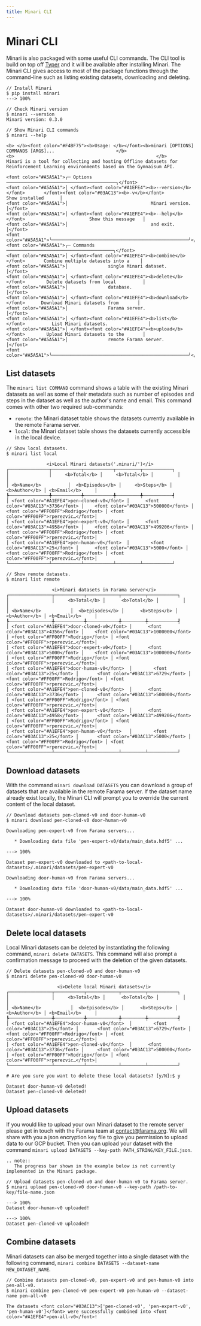 ```yaml
---
title: Minari CLI
---
```


# Minari CLI

Minari is also packaged with some useful CLI commands. The CLI tool is build on top off [Typer](https://typer.tiangolo.com/) and it will be available after installing Minari.
The Minari CLI gives access to most of the package functions through the command-line such as listing existing datasets, downloading and deleting.

<div class="termy">

```console
// Install Minari
$ pip install minari
---> 100%

// Check Minari version
$ minari --version
Minari version: 0.3.0

// Show Minari CLI commands
$ minari --help

<b> </b><font color="#F4BF75"><b>Usage: </b></font><b>minari [OPTIONS] COMMANDS [ARGS]...                       </b>
<b>                                                     </b>
Minari is a tool for collecting and hosting Offline datasets for Reinforcement Learning environments based on the Gymnaisum API. 

<font color="#A5A5A1">╭─ Options ─────────────────────────────────────────╮</font>
<font color="#A5A5A1">│ </font><font color="#A1EFE4"><b>--version</b></font>       </font><font color="#03AC13"><b>-v</b></font>            Show installed      │
<font color="#A5A5A1">│                               Minari version.     │</font>
<font color="#A5A5A1">│ </font><font color="#A1EFE4"><b>--help</b></font>                        Show this message   │
<font color="#A5A5A1">│                               and exit.           │</font>
<font color="#A5A5A1">╰───────────────────────────────────────────────────╯</font>
<font color="#A5A5A1">╭─ Commands ────────────────────────────────────────╮</font>
<font color="#A5A5A1">│ </font><font color="#A1EFE4"><b>combine</b></font>       Combine multiple datasets into a    │
<font color="#A5A5A1">│               single Minari dataset.              │</font>
<font color="#A5A5A1">│ </font><font color="#A1EFE4"><b>delete</b></font>        Delete datasets from local          │
<font color="#A5A5A1">│               database.                           │</font>
<font color="#A5A5A1">│ </font><font color="#A1EFE4"><b>download</b></font>      Download Minari datasets from       │
<font color="#A5A5A1">│               Farama server.                      │</font>
<font color="#A5A5A1">│ </font><font color="#A1EFE4"><b>list</b></font>          List Minari datasets.               │
<font color="#A5A5A1">│ </font><font color="#A1EFE4"><b>upload</b></font>        Upload Minari datasets to the       │
<font color="#A5A5A1">│               remote Farama server.               │</font>
<font color="#A5A5A1">╰───────────────────────────────────────────────────╯</font>
```
</div>

## List datasets

The `minari list COMMAND` command shows a table with the existing Minari datasets as well as some of their metadata such as number of episodes and steps in the dataset as well as the author's name and email. 
This command comes with other two required sub-commands:

- `remote`: the Minari dataset table shows the datasets currently available in the remote Farama server.
- `local`: the Minari dataset table shows the datasets currently accessible in the local device. 

<div class="termy">

```console
// Show local datasets.
$ minari list local

               <i>Local Minari datasets('.minari/')</i>                   
┌───────────────┬───────────┬───────────┬─────────┬───────────┐ 
│               │     <b>Total</b> │     <b>Total</b> │         │           │
│ <b>Name</b>          │  <b>Episodes</b> │     <b>Steps</b> │  <b>Author</b> │ <b>Email</b>     │
┡───────────────╇───────────╇───────────╇─────────╇───────────┩
│ <font color="#A1EFE4">pen-cloned-v0</font> │      <font color="#03AC13">3736</font> │    <font color="#03AC13">500000</font> │ <font color="#FF00FF">Rodrigo</font> │ <font color="#FF00FF">rperezvic…</font>│
│ <font color="#A1EFE4">pen-expert-v0</font> │      <font color="#03AC13">4958</font> │    <font color="#03AC13">499206</font> │ <font color="#FF00FF">Rodrigo</font> │ <font color="#FF00FF">rperezvic…</font>│
│ <font color="#A1EFE4">pen-human-v0</font>  │        <font color="#03AC13">25</font> │      <font color="#03AC13">5000</font> │ <font color="#FF00FF">Rodrigo</font> │ <font color="#FF00FF">rperezvic…</font>│
└───────────────┴───────────┴───────────┴─────────┴───────────┘  

// Show remote datasets.
$ minari list remote

                 <i>Minari datasets in Farama server</i>                    
┌────────────────┬───────────┬────────────┬─────────┬───────────┐ 
│                │     <b>Total</b> │      <b>Total</b> │         │           │
│ <b>Name</b>           │  <b>Episodes</b> │      <b>Steps</b> │  <b>Author</b> │ <b>Email</b>     │
┡────────────────╇───────────╇────────────╇─────────╇───────────┩
│ <font color="#A1EFE4">door-cloned-v0</font> │      <font color="#03AC13">4356</font> │    <font color="#03AC13">1000000</font> │ <font color="#FF00FF">Rodrigo</font> │ <font color="#FF00FF">rperezvic…</font>│
│ <font color="#A1EFE4">door-expert-v0</font> │      <font color="#03AC13">5000</font> │    <font color="#03AC13">1000000</font> │ <font color="#FF00FF">Rodrigo</font> │ <font color="#FF00FF">rperezvic…</font>│
│ <font color="#A1EFE4">door-human-v0</font>  │        <font color="#03AC13">25</font> │       <font color="#03AC13">6729</font> │ <font color="#FF00FF">Rodrigo</font> │ <font color="#FF00FF">rperezvic…</font>│
│ <font color="#A1EFE4">pen-cloned-v0</font>  │      <font color="#03AC13">3736</font> │     <font color="#03AC13">500000</font> │ <font color="#FF00FF">Rodrigo</font> │ <font color="#FF00FF">rperezvic…</font>│
│ <font color="#A1EFE4">pen-expert-v0</font>  │      <font color="#03AC13">4958</font> │     <font color="#03AC13">499206</font> │ <font color="#FF00FF">Rodrigo</font> │ <font color="#FF00FF">rperezvic…</font>│
│ <font color="#A1EFE4">pen-human-v0</font>   │        <font color="#03AC13">25</font> │       <font color="#03AC13">5000</font> │ <font color="#FF00FF">Rodrigo</font> │ <font color="#FF00FF">rperezvic…</font>│
└────────────────┴───────────┴────────────┴─────────┴───────────┘ 
```
</div>

## Download datasets

With the command `minari download DATASETS` you can download a group of datasets that are available in the remote Farama server. If the dataset name already exist locally, the Minari CLI will prompt you to override the
current content of the local dataset.

<div class="termy">

```console
// Download datasets pen-cloned-v0 and door-human-v0
$ minari download pen-cloned-v0 door-human-v0

Downloading pen-expert-v0 from Farama servers...

   * Downloading data file 'pen-expert-v0/data/main_data.hdf5' ...

---> 100%

Dataset pen-expert-v0 downloaded to <path-to-local-datasets>/.minari/datasets/pen-expert-v0

Downloading door-human-v0 from Farama servers...

   * Downloading data file 'door-human-v0/data/main_data.hdf5' ...
   
---> 100%

Dataset door-human-v0 downloaded to <path-to-local-datasets>/.minari/datasets/pen-expert-v0

```
</div>

## Delete local datasets

Local Minari datasets can be deleted by instantiating the following command, `minari delete DATASETS`. This command will also prompt a confirmation message to proceed with the deletion of the given datasets.

<div class="termy">

```console
// Delete datasets pen-cloned-v0 and door-human-v0
$ minari delete pen-cloned-v0 door-human-v0

                   <i>Delete local Minari datasets</i>                    
┌────────────────┬───────────┬────────────┬─────────┬───────────┐ 
│                │     <b>Total</b> │      <b>Total</b> │         │           │
│ <b>Name</b>           │  <b>Episodes</b> │      <b>Steps</b> │  <b>Author</b> │ <b>Email</b>     │
┡────────────────╇───────────╇────────────╇─────────╇───────────┩
│ <font color="#A1EFE4">door-human-v0</font>  │        <font color="#03AC13">25</font> │       <font color="#03AC13">6729</font> │ <font color="#FF00FF">Rodrigo</font> │ <font color="#FF00FF">rperezvic…</font>│
│ <font color="#A1EFE4">pen-cloned-v0</font>  │      <font color="#03AC13">3736</font> │     <font color="#03AC13">500000</font> │ <font color="#FF00FF">Rodrigo</font> │ <font color="#FF00FF">rperezvic…</font>│
└────────────────┴───────────┴────────────┴─────────┴───────────┘ 

# Are you sure you want to delete these local datasets? [y/N]:$ y

Dataset door-human-v0 deleted!
Dataset pen-cloned-v0 deleted!
```

</div>

## Upload datasets

If you would like to upload your own Minari dataset to the remote server please get in touch with the Farama team at [contact@farama.org](mailto:contact@farama.org). We will share with you a json encryption key file to give you permission to upload data to our GCP bucket. Then you can upload your dataset with the command `minari upload DATASETS --key-path PATH_STRING/KEY_FILE.json`.

```{eval-rst}
.. note:: 
   The progress bar shown in the example below is not currently implemented in the Minari package.
```

<div class="termy">

```console
// Upload datasets pen-cloned-v0 and door-human-v0 to Farama server.
$ minari upload pen-cloned-v0 door-human-v0 --key-path /path-to-key/file-name.json

---> 100%
Dataset door-human-v0 uploaded!

---> 100%
Dataset pen-cloned-v0 uploaded!
```
</div>

## Combine datasets

Minari datasets can also be merged together into a single dataset with the following command, `minari combine DATASETS --dataset-name NEW_DATASET_NAME`.

<div class="termy">

```console
// Combine datasets pen-cloned-v0, pen-expert-v0 and pen-human-v0 into pen-all-v0.
$ minari combine pen-cloned-v0 pen-expert-v0 pen-human-v0 --dataset-name pen-all-v0

The datasets <font color="#03AC13">['pen-cloned-v0', 'pen-expert-v0', 'pen-human-v0']</font> were successfully combined into <font color="#A1EFE4">pen-all-v0</font>!
```
</div>